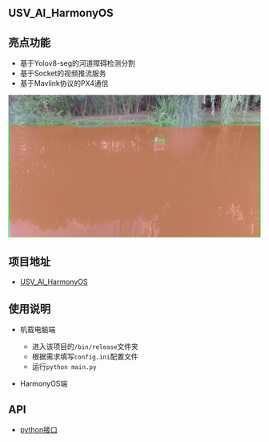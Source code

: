 ## 										USV_AI_HarmonyOS



## 亮点功能

- 基于Yolov8-seg的河道障碍检测分割
- 基于Socket的视频推流服务
- 基于Mavlink协议的PX4通信

<img src=".\src\resource\readme\result.jpg" alt="result" style="zoom: 50%;" />

## 项目地址

- [USV_AI_HarmonyOS](https://github.com/SundalandBR/USV_AI_HarmonyOS)

## 使用说明

- 机载电脑端
  - 进入该项目的`/bin/release`文件夹
  - 根据需求填写`config.ini`配置文件
  - 运行`python main.py`

- HarmonyOS端

  

## API

- [python接口](./doc/机载电脑与PX4API.md)

